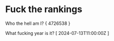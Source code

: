 # Fuck the rankings

Who the hell am I?
{ 4726538 }

What fucking year is it?
[ 2024-07-13T11:00:00Z ]
